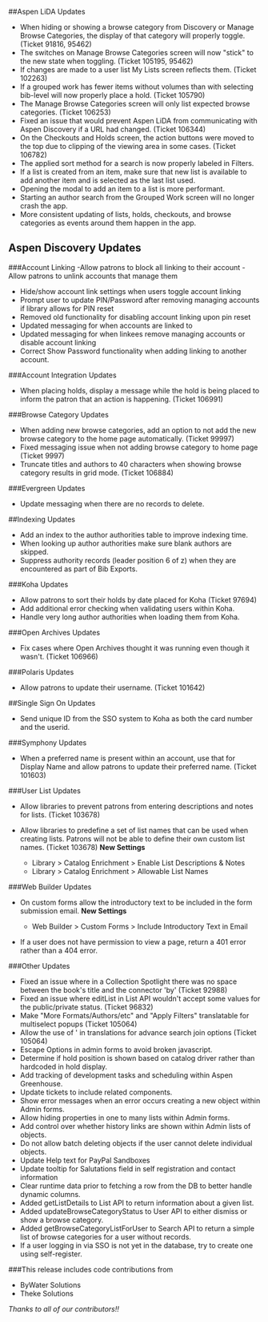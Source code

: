 ##Aspen LiDA Updates
- When hiding or showing a browse category from Discovery or Manage Browse Categories, the display of that category will properly toggle. (Ticket 91816, 95462)
- The switches on Manage Browse Categories screen will now "stick" to the new state when toggling. (Ticket 105195, 95462)
- If changes are made to a user list My Lists screen reflects them. (Ticket 102263)
- If a grouped work has fewer items without volumes than with selecting bib-level will now properly place a hold. (Ticket 105790)
- The Manage Browse Categories screen will only list expected browse categories. (Ticket 106253)
- Fixed an issue that would prevent Aspen LiDA from communicating with Aspen Discovery if a URL had changed. (Ticket 106344)
- On the Checkouts and Holds screen, the action buttons were moved to the top due to clipping of the viewing area in some cases. (Ticket 106782)
- The applied sort method for a search is now properly labeled in Filters.
- If a list is created from an item, make sure that new list is available to add another item and is selected as the last list used.
- Opening the modal to add an item to a list is more performant.
- Starting an author search from the Grouped Work screen will no longer crash the app.
- More consistent updating of lists, holds, checkouts, and browse categories as events around them happen in the app.

## Aspen Discovery Updates
###Account Linking
-Allow patrons to block all linking to their account
-Allow patrons to unlink accounts that manage them
- Hide/show account link settings when users toggle account linking
- Prompt user to update PIN/Password after removing managing accounts if library allows for PIN reset
- Removed old functionality for disabling account linking upon pin reset
- Updated messaging for when accounts are linked to
- Updated messaging for when linkees remove managing accounts or disable account linking
- Correct Show Password functionality when adding linking to another account.

###Account Integration Updates
- When placing holds, display a message while the hold is being placed to inform the patron that an action is happening. (Ticket 106991) 

###Browse Category Updates
- When adding new browse categories, add an option to not add the new browse category to the home page automatically. (Ticket 99997)
- Fixed messaging issue when not adding browse category to home page (Ticket 9997)
- Truncate titles and authors to 40 characters when showing browse category results in grid mode. (Ticket 106884)

###Evergreen Updates
- Update messaging when there are no records to delete.  

##Indexing Updates
- Add an index to the author authorities table to improve indexing time.  
- When looking up author authorities make sure blank authors are skipped. 
- Suppress authority records (leader position 6 of z) when they are encountered as part of Bib Exports. 

###Koha Updates
- Allow patrons to sort their holds by date placed for Koha (Ticket 97694)
- Add additional error checking when validating users within Koha. 
- Handle very long author authorities when loading them from Koha.

###Open Archives Updates
- Fix cases where Open Archives thought it was running even though it wasn't. (Ticket 106966)

###Polaris Updates
- Allow patrons to update their username. (Ticket 101642)

##Single Sign On Updates
- Send unique ID from the SSO system to Koha as both the card number and the userid. 

###Symphony Updates
- When a preferred name is present within an account, use that for Display Name and allow patrons to update their preferred name. (Ticket 101603)

###User List Updates
- Allow libraries to prevent patrons from entering descriptions and notes for lists. (Ticket 103678)
- Allow libraries to predefine a set of list names that can be used when creating lists. Patrons will not be able to define their own custom list names. (Ticket 103678)
  **New Settings**

  - Library > Catalog Enrichment > Enable List Descriptions & Notes
  - Library > Catalog Enrichment > Allowable List Names
  
###Web Builder Updates
- On custom forms allow the introductory text to be included in the form submission email.
  **New Settings**

  - Web Builder > Custom Forms > Include Introductory Text in Email
- If a user does not have permission to view a page, return a 401 error rather than a 404 error.

###Other Updates
- Fixed an issue where in a Collection Spotlight there was no space between the book's title and the connector 'by' (Ticket 92988)
- Fixed an issue where editList in List API wouldn't accept some values for the public/private status. (Ticket 96832)
- Make "More Formats/Authors/etc" and "Apply Filters" translatable for multiselect popups (Ticket 105064)
- Allow the use of ' in translations for advance search join options (Ticket 105064)
- Escape Options in admin forms to avoid broken javascript.
- Determine if hold position is shown based on catalog driver rather than hardcoded in hold display.
- Add tracking of development tasks and scheduling within Aspen Greenhouse.
- Update tickets to include related components.
- Show error messages when an error occurs creating a new object within Admin forms. 
- Allow hiding properties in one to many lists within Admin forms. 
- Add control over whether history links are shown within Admin lists of objects.
- Do not allow batch deleting objects if the user cannot delete individual objects.
- Update Help text for PayPal Sandboxes
- Update tooltip for Salutations field in self registration and contact information
- Clear runtime data prior to fetching a row from the DB to better handle dynamic columns.
- Added getListDetails to List API to return information about a given list.
- Added updateBrowseCategoryStatus to User API to either dismiss or show a browse category.
- Added getBrowseCategoryListForUser to Search API to return a simple list of browse categories for a user without
  records.
- If a user logging in via SSO is not yet in the database, try to create one using self-register.

###This release includes code contributions from
- ByWater Solutions
- Theke Solutions

_Thanks to all of our contributors!!_